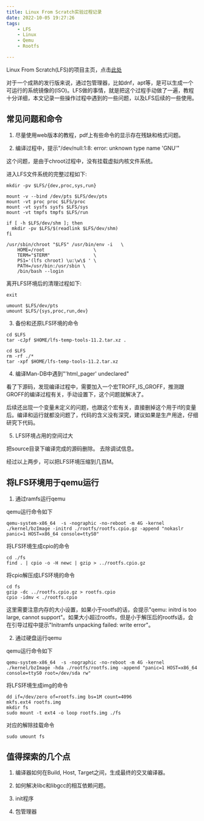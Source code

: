 ```yaml
---
title: Linux From Scratch实验过程记录
date: 2022-10-05 19:27:26
tags:
    - LFS
    - Linux
    - Qemu
    - Rootfs

---
```


Linux From Scratch(LFS)的项目主页，点击[此处](https://www.linuxfromscratch.org/)


对于一个成熟的发行版来说，通过包管理器，比如dnf，apt等，是可以生成一个可运行的系统镜像的(ISO)。LFS做的事情，就是把这个过程手动做了一遍，教程十分详细，本文记录一些操作过程中遇到的一些问题，以及LFS后续的一些使用。


## 常见问题和命令

1. 尽量使用web版本的教程，pdf上有些命令的显示存在残缺和格式问题。

2.  编译过程中，提示"/dev/null:1:8: error: unknown type name 'GNU'"

这个问题，是由于chroot过程中，没有挂载虚拟内核文件系统。

进入LFS文件系统的完整过程如下:
```
mkdir -pv $LFS/{dev,proc,sys,run}

mount -v --bind /dev/pts $LFS/dev/pts
mount -vt proc proc $LFS/proc
mount -vt sysfs sysfs $LFS/sys
mount -vt tmpfs tmpfs $LFS/run

if [ -h $LFS/dev/shm ]; then
  mkdir -pv $LFS/$(readlink $LFS/dev/shm)
fi

/usr/sbin/chroot "$LFS" /usr/bin/env -i   \
    HOME=/root                  \
    TERM="$TERM"                \
    PS1='(lfs chroot) \u:\w\$ ' \
    PATH=/usr/bin:/usr/sbin \
    /bin/bash --login

```

离开LFS环境后的清理过程如下:
```
exit

umount $LFS/dev/pts
umount $LFS/{sys,proc,run,dev}

```

3. 备份和还原LFS环境的命令
```
cd $LFS
tar -cJpf $HOME/lfs-temp-tools-11.2.tar.xz .
```

```
cd $LFS
rm -rf ./*
tar -xpf $HOME/lfs-temp-tools-11.2.tar.xz
```

4. 编译Man-DB中遇到"'html_pager' undeclared"

看了下源码，发现编译过程中，需要加入一个宏TROFF_IS_GROFF，推测跟GROFF的编译过程有关，手动设置下，这个问题就解决了。

后续还出现一个变量未定义的问题，也跟这个宏有关，直接删掉这个用于if的变量后。编译和运行就都没问题了，代码的含义没有深究，建议如果是生产用途，仔细研究下代码。

5. LFS环境占用的空间过大

把source目录下编译完成的源码删除。
去除调试信息。

经过以上两步，可以把LFS环境压缩到几百M。

## 将LFS环境用于qemu运行

1. 通过ramfs运行qemu

qemu运行命令如下
```
qemu-system-x86_64  -s -nographic -no-reboot -m 4G -kernel ./kernel/bzImage -initrd ./rootfs/rootfs.cpio.gz -append "nokaslr panic=1 HOST=x86_64 console=ttyS0"
```

将LFS环境生成cpio的命令
```
cd ./fs
find . | cpio -o -H newc | gzip > ../rootfs.cpio.gz
```

将cpio解压成LFS环境的命令
```
cd fs
gzip -dc ../rootfs.cpio.gz > rootfs.cpio
cpio -idmv < ./rootfs.cpio
```

这里需要注意内存的大小设置，如果小于rootfs的话，会提示"qemu: initrd is too large, cannot support"。如果大小超过rootfs，但是小于解压后的rootfs话，会在引导过程中提示"Initramfs unpacking failed: write error"。


2. 通过硬盘运行qemu

qemu运行命令如下
```
qemu-system-x86_64  -s -nographic -no-reboot -m 4G -kernel ./kernel/bzImage -hda ./rootfs/rootfs.img -append "panic=1 HOST=x86_64 console=ttyS0 root=/dev/sda rw"
```

将LFS环境生成img的命令
```
dd if=/dev/zero of=rootfs.img bs=1M count=4096
mkfs.ext4 rootfs.img
mkdir fs
sudo mount -t ext4 -o loop rootfs.img ./fs
```

对应的解除挂载命令
```
sudo umount fs
```

## 值得探索的几个点

1. 编译器如何在Build, Host, Target之间，生成最终的交叉编译器。

2. 如何解决libc和libgcc的相互依赖问题。

3. init程序

4. 包管理器

